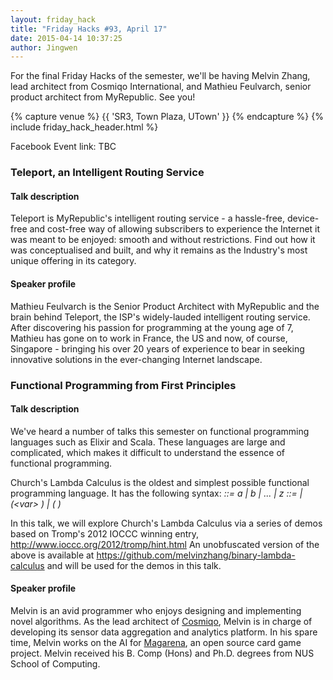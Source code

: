 ```yaml
---
layout: friday_hack
title: "Friday Hacks #93, April 17"
date: 2015-04-14 10:37:25
author: Jingwen
---
```


For the final Friday Hacks of the semester, we'll be having Melvin Zhang, lead architect from Cosmiqo International, and Mathieu Feulvarch, senior product architect from MyRepublic. See you!

{% capture venue %}
    {{ 'SR3, Town Plaza, UTown' }}
{% endcapture %}
{% include friday_hack_header.html %}

Facebook Event link: TBC

### Teleport, an Intelligent Routing Service

#### Talk description

Teleport is MyRepublic's intelligent routing service - a hassle-free,
device-free and cost-free way of allowing subscribers to experience the
Internet it was meant to be enjoyed: smooth and without restrictions. Find out
how it was conceptualised and built, and why it remains as the Industry's most
unique offering in its category.

#### Speaker profile

Mathieu Feulvarch is the Senior Product Architect with MyRepublic and the brain
behind Teleport, the ISP's widely-lauded intelligent routing service. After
discovering his passion for programming at the young age of 7, Mathieu has gone
on to work in France, the US and now, of course, Singapore - bringing his over
20 years of experience to bear in seeking innovative solutions in the
ever-changing Internet landscape.

### Functional Programming from First Principles
 
#### Talk description

We've heard a number of talks this semester on functional programming
languages such as Elixir and Scala. These languages are large and complicated,
which makes it difficult to understand the essence of functional programming.

Church's Lambda Calculus is the oldest and simplest possible functional
programming language. It has the following syntax:
<var> ::= a | b | ... | z
<exp> ::= <var> | (\<var> <exp>) | (<exp> <exp>)

In this talk, we will explore Church's Lambda Calculus via a series of demos
based on Tromp's 2012 IOCCC winning entry,
http://www.ioccc.org/2012/tromp/hint.html An unobfuscated version of the above
is available at https://github.com/melvinzhang/binary-lambda-calculus and will
be used for the demos in this talk.

#### Speaker profile

Melvin is an avid programmer who enjoys designing and implementing novel
algorithms.  As the lead architect of [Cosmiqo](http://cosmiqo.com/), Melvin is in charge of developing its sensor data aggregation and analytics platform. In his spare time, Melvin works on the AI for [Magarena](https://magarena.github.io/), an open source card game project.  Melvin received his B. Comp (Hons) and Ph.D. degrees from NUS School of Computing.
